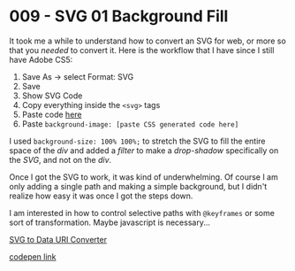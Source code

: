 # 009 - SVG 01 Background Fill

It took me a while to understand how to convert an SVG for web, or more so that you *needed* to convert it. Here is the workflow that I have since I still have Adobe CS5:

1. Save As -> select Format: SVG
2. Save
3. Show SVG Code
4. Copy everything inside the `<svg>` tags
5. Paste code [here](https://codepen.io/elliz/full/ygvgay) 
6. Paste `background-image: [paste CSS generated code here]`

I used `background-size: 100% 100%;` to stretch the SVG to fill the entire space of the *div* and added a *filter* to make a *drop-shadow* specifically on the *SVG*, and not on the *div*. 

Once I got the SVG to work, it was kind of underwhelming. Of course I am only adding a single path and making a simple background, but I didn't realize how easy it was once I got the steps down.

I am interested in how to control selective paths with `@keyframes` or some sort of transformation. Maybe javascript is necessary...


[SVG to Data URI Converter](https://codepen.io/elliz/full/ygvgay)

[codepen link](https://codepen.io/buildingsareheavy/pen/WgRbGV)
